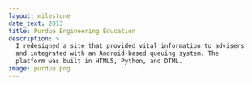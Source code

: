 ```yaml
---
layout: milestone
date_text: 2013
title: Purdue Engineering Education
description: >
  I redesigned a site that provided vital information to advisers
  and integrated with an Android-based queuing system. The
  platform was built in HTML5, Python, and DTML.
image: purdue.png
---
```

